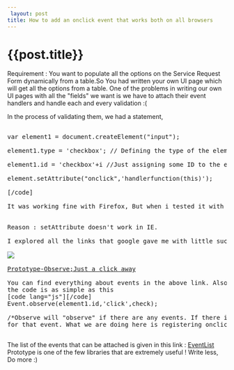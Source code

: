 ```yaml
---
 layout: post
title: How to add an onclick event that works both on all browsers
--- 
```

 {{post.title}}
======================================================
Requirement :  You want to populate all the options on the Service Request Form dynamically from a table.So You had written your own UI page which will get all the options from a table.
One of the problems in writing our own UI pages with all the "fields" we want is we have to attach their event handlers and handle each and every validation :(

In the process of validating them, we had a statement,

<pre lang="javascript">

var element1 = document.createElement("input");

element1.type = 'checkbox'; // Defining the type of the element

element1.id = 'checkbox'+i //Just assigning some ID to the element created.

element.setAttribute("onclick",'handlerfunction(this)');

[/code]

It was working fine with Firefox, But when i tested it with IE, it wasn't working :(. One more reason for me to hate IE :|


Reason : setAttribute doesn't work in IE.

I explored all the links that google gave me with little success.Finally, I thought of using the "observe"  method of prototype.

<img src = "http://upload.wikimedia.org/wikipedia/en/b/b2/PROTOTYPE.png"/>

<a href= "http://www.prototypejs.org/api/event/observe">Prototype-Observe;Just a click away</a> 

You can find everything about events in the above link. Also one of the reasons I like about prototype when it comes to event handling is, You need not pass 'this' again to a handler function. 
the code is as simple as this
[code lang="js"][/code]
Event.observe(element1.id,'click',check); 

/*Observe will "observe" if there are any events. If there is an event, then it will check if there any handler function 
for that event. What we are doing here is registering onclick event with the check function.*/

</pre>
The list of the events that can be attached is given in this link :
<a href="http://www.w3schools.com/jsref/dom_obj_event.asp"> EventList </a> 
Prototype is one of the few libraries that are extremely useful ! Write less, Do more :) 